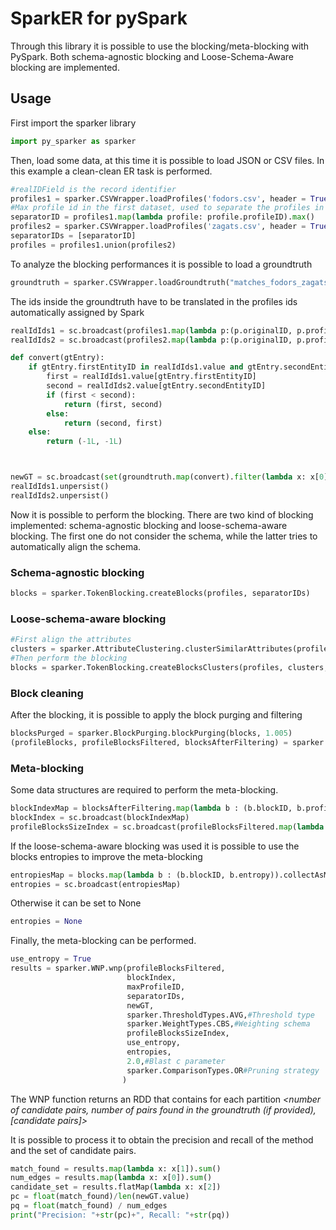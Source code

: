 # SparkER for pySpark
Through this library it is possible to use the blocking/meta-blocking with PySpark. 
Both schema-agnostic blocking and Loose-Schema-Aware blocking are implemented.

## Usage
First import the sparker library
```python
import py_sparker as sparker
```
Then, load some data, at this time it is possible to load JSON or CSV files. In this example a clean-clean ER task is performed.
```python
#realIDField is the record identifier
profiles1 = sparker.CSVWrapper.loadProfiles('fodors.csv', header = True, realIDField = "id")
#Max profile id in the first dataset, used to separate the profiles in the next phases
separatorID = profiles1.map(lambda profile: profile.profileID).max()
profiles2 = sparker.CSVWrapper.loadProfiles('zagats.csv', header = True, realIDField = "id", startIDFrom = separatorID+1, sourceId=1)
separatorIDs = [separatorID]
profiles = profiles1.union(profiles2)
```

To analyze the blocking performances it is possible to load a groundtruth
```python
groundtruth = sparker.CSVWrapper.loadGroundtruth("matches_fodors_zagats.csv", id1="fodors_id", id2="zagats_id")
```
The ids inside the groundtruth have to be translated in the profiles ids automatically assigned by Spark

```python
realIdIds1 = sc.broadcast(profiles1.map(lambda p:(p.originalID, p.profileID)).collectAsMap())
realIdIds2 = sc.broadcast(profiles2.map(lambda p:(p.originalID, p.profileID)).collectAsMap())

def convert(gtEntry):
    if gtEntry.firstEntityID in realIdIds1.value and gtEntry.secondEntityID in realIdIds2.value:
        first = realIdIds1.value[gtEntry.firstEntityID]
        second = realIdIds2.value[gtEntry.secondEntityID]
        if (first < second):
            return (first, second)
        else:
            return (second, first)
    else:
        return (-1L, -1L)



newGT = sc.broadcast(set(groundtruth.map(convert).filter(lambda x: x[0] >= 0).collect()))
realIdIds1.unpersist()
realIdIds2.unpersist()
```

Now it is possible to perform the blocking.
There are two kind of blocking implemented: schema-agnostic blocking and loose-schema-aware blocking. The first one do not consider the schema, while the latter tries to automatically align the schema.

### Schema-agnostic blocking
```python
blocks = sparker.TokenBlocking.createBlocks(profiles, separatorIDs)
```

### Loose-schema-aware blocking
```python
#First align the attributes
clusters = sparker.AttributeClustering.clusterSimilarAttributes(profiles, 128, 0.3, computeEntropy=True)
#Then perform the blocking
blocks = sparker.TokenBlocking.createBlocksClusters(profiles, clusters, separatorIDs)
```

### Block cleaning
After the blocking, it is possible to apply the block purging and filtering

```python
blocksPurged = sparker.BlockPurging.blockPurging(blocks, 1.005)
(profileBlocks, profileBlocksFiltered, blocksAfterFiltering) = sparker.BlockFiltering.blockFilteringQuick(blocksPurged, 0.8, separatorIDs)
```

### Meta-blocking
Some data structures are required to perform the meta-blocking.
```python
blockIndexMap = blocksAfterFiltering.map(lambda b : (b.blockID, b.profiles)).collectAsMap()
blockIndex = sc.broadcast(blockIndexMap)
profileBlocksSizeIndex = sc.broadcast(profileBlocksFiltered.map(lambda pb : (pb.profileID, len(pb.blocks))).collectAsMap())
```

If the loose-schema-aware blocking was used it is possible to use the blocks entropies to improve the meta-blocking
```python
entropiesMap = blocks.map(lambda b : (b.blockID, b.entropy)).collectAsMap()
entropies = sc.broadcast(entropiesMap)
```

Otherwise it can be set to None
```python
entropies = None
```

Finally, the meta-blocking can be performed.

```python
use_entropy = True
results = sparker.WNP.wnp(profileBlocksFiltered,
                          blockIndex,
                          maxProfileID,
                          separatorIDs,
                          newGT,
                          sparker.ThresholdTypes.AVG,#Threshold type
                          sparker.WeightTypes.CBS,#Weighting schema
                          profileBlocksSizeIndex,
                          use_entropy,
                          entropies, 
                          2.0,#Blast c parameter
                          sparker.ComparisonTypes.OR#Pruning strategy
                         )
```

The WNP function returns an RDD that contains for each partition _<number of candidate pairs, number of pairs found in the groundtruth (if provided), [candidate pairs]>_

It is possible to process it to obtain the precision and recall of the method and the set of candidate pairs.

```python
match_found = results.map(lambda x: x[1]).sum()
num_edges = results.map(lambda x: x[0]).sum()
candidate_set = results.flatMap(lambda x: x[2])
pc = float(match_found)/len(newGT.value)
pq = float(match_found) / num_edges
print("Precision: "+str(pc)+", Recall: "+str(pq))
```
